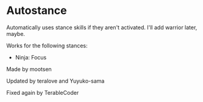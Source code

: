 # Autostance
Automatically uses stance skills if they aren't activated. I'll add warrior later, maybe.

Works for the following stances:

- Ninja: Focus 


Made by mootsen

Updated by teralove and Yuyuko-sama

Fixed again by TerableCoder